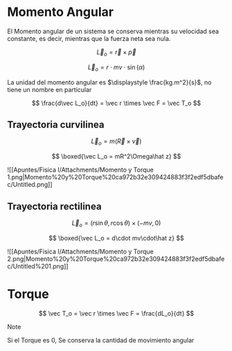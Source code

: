 # Momento Angular

El Momento angular de un sistema se conserva mientras su velocidad sea constante, es decir, mientras que la fuerza neta sea nula.

$$
\vec L_o = \vec r \times \vec p
$$

$$
\vec L_o = r\cdot mv\cdot \sin(\alpha)
$$

La unidad del momento angular es $\displaystyle \frac{kg.m^2}{s}$, no tiene un nombre en particular

$$
\frac{d\vec L_o}{dt} = \vec r \times \vec F = \vec T_o
$$

## Trayectoria curvilinea

$$
\vec L_o = m(\vec R\times\vec v)
$$

$$
\boxed{\vec L_o = mR^2\Omega\hat z}
$$

![[Apuntes/Fisica I/Attachments/Momento y Torque 1.png|Momento%20y%20Torque%20ca972b32e309424883f3f2edf5dbafec/Untitled.png]]

## Trayectoria rectilinea

$$
\vec L_o = (r\sin\theta, r\cos\theta) \times (-mv, 0)
$$

$$
\boxed{\vec L_o = d\cdot mv\cdot\hat z}
$$

![[Apuntes/Fisica I/Attachments/Momento y Torque 2.png|Momento%20y%20Torque%20ca972b32e309424883f3f2edf5dbafec/Untitled%201.png]]

# Torque

$$
\vec  T_o = \vec r \times \vec F = \frac{dL_o}{dt}
$$

> [!note]
> Si el Torque es $0$, Se conserva la cantidad de movimiento angular
